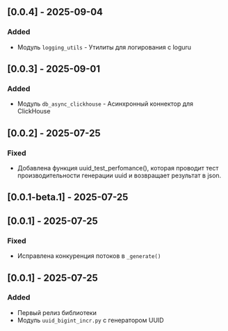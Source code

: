 ## [0.0.4] - 2025-09-04

### Added

- Модуль `logging_utils` - Утилиты для логирования с loguru

## [0.0.3] - 2025-09-01

### Added

- Модуль `db_async_clickhouse` - Асинхронный коннектор для ClickHouse

## [0.0.2] - 2025-07-25

### Fixed

- Добавлена функция uuid_test_perfomance(), которая проводит тест производительности генерации uuid и возвращает результат в json.

## [0.0.1-beta.1] - 2025-07-25

## [0.0.1] - 2025-07-25

### Fixed

- Исправлена конкуренция потоков в `_generate()`

## [0.0.1] - 2025-07-25

### Added

- Первый релиз библиотеки
- Модуль `uuid_bigint_incr.py` с генератором UUID